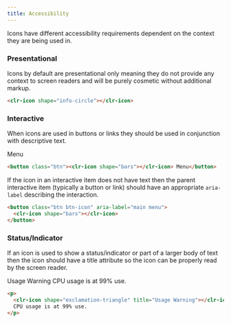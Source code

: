 ```yaml
---
title: Accessibility
---
```


Icons have different accessibility requirements dependent on the context they are being used in.

### Presentational

Icons by default are presentational only meaning they do not provide any context to screen readers and will be purely cosmetic without additional markup.

```html
<clr-icon shape="info-circle"></clr-icon>
```

### Interactive

When icons are used in buttons or links they should be used in conjunction with descriptive text.

Menu

```html
<button class="btn"><clr-icon shape="bars"></clr-icon> Menu</button>
```

If the icon in an interactive item does not have text then the parent interactive item (typically a button or link) should have an appropriate `aria-label` describing the interaction.

```html
<button class="btn btn-icon" aria-label="main menu">
  <clr-icon shape="bars"></clr-icon>
</button>
```

### Status/Indicator

If an icon is used to show a status/indicator or part of a larger body of text then the icon should have a title attribute so the icon can be properly read by the screen reader.

Usage Warning CPU usage is at 99% use.

```html
<p>
  <clr-icon shape="exclamation-triangle" title="Usage Warning"></clr-icon>
  CPU usage is at 99% use.
</p>
```
